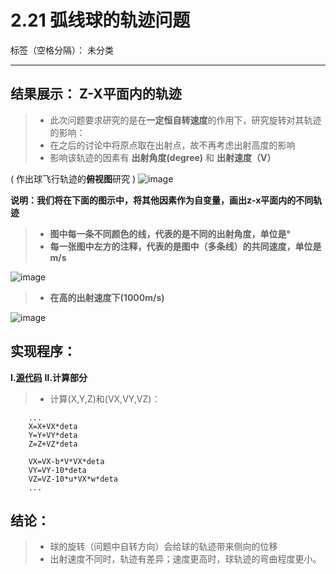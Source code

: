 # 2.21 弧线球的轨迹问题

标签（空格分隔）： 未分类

---

## 结果展示： Z-X平面内的轨迹
>* 此次问题要求研究的是在**一定恒自转速度**的作用下，研究旋转对其轨迹的影响：
>* 在之后的讨论中将原点取在出射点，故不再考虑出射高度的影响
>* 影响该轨迹的因素有  **出射角度(degree)** 和  **出射速度（V）** <br>


( 作出球飞行轨迹的**俯视图**研究 )
![image](https://user-images.githubusercontent.com/31878522/31812756-a2ba5f7a-b5b6-11e7-9659-c3acefaff155.PNG)



**说明：我们将在下面的图示中，将其他因素作为自变量，画出z-x平面内的不同轨迹**
>* **图中每一条不同颜色的线，代表的是不同的出射角度，单位是°**
>* **每一张图中左方的注释，代表的是图中（多条线）的共同速度，单位是m/s**

![image](https://user-images.githubusercontent.com/31878522/31820602-a090bfdc-b5d4-11e7-820f-af097eb7d296.png) 

> * **在高的出射速度下(1000m/s)**

![image](https://user-images.githubusercontent.com/31878522/31810243-95b7fc78-b5ad-11e7-9cbd-a93f0520aa78.PNG)


## 实现程序：
**Ⅰ.[源代码](https://github.com/tzwhu/computational_physics_N2015301020096/blob/master/2.21%20.txt)**
**Ⅱ.计算部分**
>* 计算(X,Y,Z)和(VX,VY,VZ)：
        
        ...
        X=X+VX*deta                     
        Y=Y+VY*deta
        Z=Z+VZ*deta
        
        VX=VX-b*V*VX*deta
        VY=VY-10*deta
        VZ=VZ-10*u*VX*w*deta
        ...
        
## 结论：
> * 球的旋转（问题中自转方向）会给球的轨迹带来侧向的位移
> * 出射速度不同时，轨迹有差异；速度更高时，球轨迹的弯曲程度更小。





